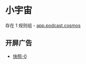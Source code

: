 # 小宇宙

存在 1 规则组 - [app.podcast.cosmos](/src/apps/app.podcast.cosmos.ts)

## 开屏广告

- [快照-0](https://i.gkd.li/import/12883661)
